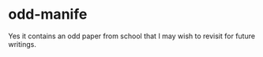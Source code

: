 # odd-manife
Yes it contains an odd paper from school that I may wish to revisit for future writings.
